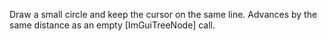 Draw a small circle and keep the cursor on the same line. Advances by the same distance as an empty [ImGuiTreeNode] call.